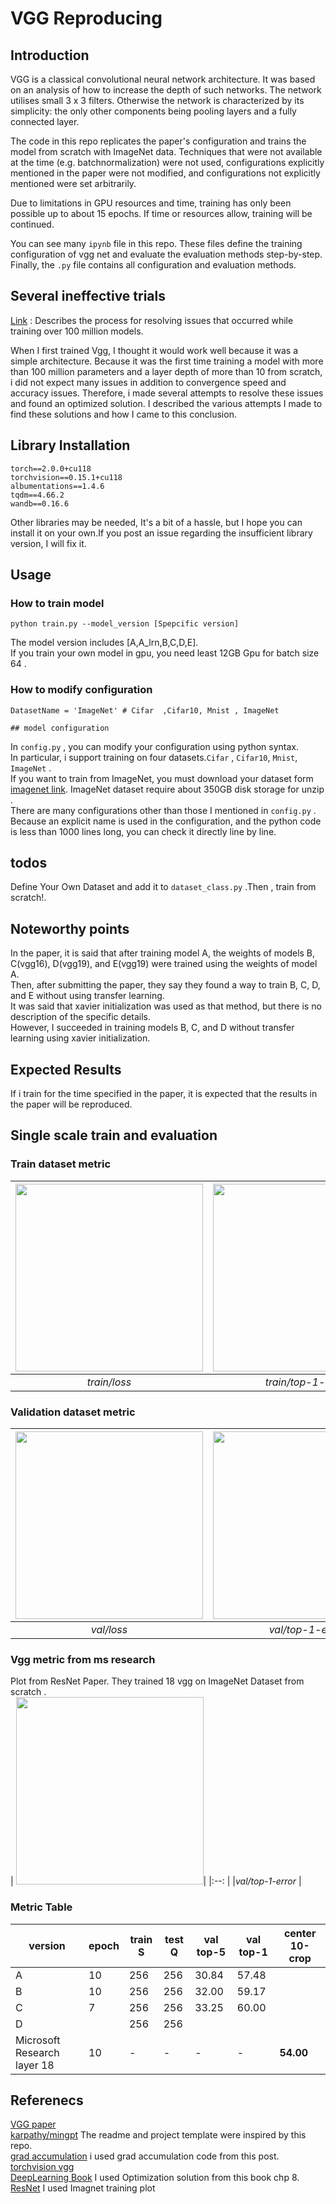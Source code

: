 # VGG Reproducing


## Introduction
VGG is a classical convolutional neural network architecture. It was based on an analysis of how to increase the depth of such networks. The network utilises small 3 x 3 filters. Otherwise the network is characterized by its simplicity: the only other components being pooling layers and a fully connected layer.

The code in this repo replicates the paper's configuration and trains the model from scratch with ImageNet data.  Techniques that were not available at the time (e.g. batchnormalization) were not used, configurations explicitly mentioned in the paper were not modified, and configurations not explicitly mentioned were set arbitrarily.

Due to limitations in GPU resources and time, training has only been possible up to about 15 epochs. If time or resources allow, training will be continued.

You can see many `ipynb` file in this repo. These files define the training configuration of vgg net and evaluate the evaluation methods step-by-step. Finally, the `.py` file contains all configuration and evaluation methods.

## Several ineffective trials 
[Link](https://woongjoonchoi.github.io/Failure-with-vgg/) : Describes the process for resolving issues that occurred while training over 100 million models.  


When I first trained Vgg, I thought it would work well because it was a simple architecture. Because it was the first time training a model with more than 100 million parameters and a layer depth of more than 10 from scratch, i did not expect many issues in addition to convergence speed and accuracy issues. Therefore, i made several attempts to resolve these issues and found an optimized solution. I described the various attempts I made to find these solutions and how I came to this conclusion.
## Library Installation
```
torch==2.0.0+cu118
torchvision==0.15.1+cu118
albumentations==1.4.6
tqdm==4.66.2
wandb==0.16.6
```
Other libraries may be needed,  It's a bit of a hassle, but I hope you can install it on your own.If you post an issue regarding the insufficient library version, I will fix it. 
## Usage

### How to train model 
```
python train.py --model_version [Spepcific version]
```
The model version includes [A,A_lrn,B,C,D,E].  
If you train your own model in gpu, you need least 12GB Gpu for batch size 64 .  

### How to modify configuration
```
DatasetName = 'ImageNet' # Cifar  ,Cifar10, Mnist , ImageNet

## model configuration

```
In `config.py` , you can modify your configuration using python syntax.   
In particular, i support training on four datasets.`Cifar` , `Cifar10`, `Mnist`, `ImageNet` .  
If you want to train from ImageNet, you must download your dataset form [imagenet link](https://image-net.org/index.php).  ImageNet dataset require about 350GB disk storage for unzip .  
There are many configurations other than those I mentioned in `config.py` . Because an explicit name is used in the configuration, and the python code is less than 1000 lines long, you can check it directly line by line.
## todos

Define Your Own Dataset and add it to `dataset_class.py` .Then ,  train from scratch!.  

## Noteworthy points

In the paper, it is said that after training model A, the weights of models B, C(vgg16), D(vgg19), and E(vgg19) were trained using the weights of model A.  
Then, after submitting the paper, they say they found a way to train B, C, D, and E without using transfer learning.  
It was said that xavier initialization was used as that method, but there is no description of the specific details.  
However, I succeeded in training models B, C, and D without transfer learning using xavier initialization.

## Expected Results
If i train for the time specified in the paper, it is expected that the results in the paper will be reproduced. 

## Single scale train and  evaluation
### Train dataset metric
|<img src="https://github.com/woongjoonchoi/DeepLearningPaper-Reproducing/assets/50165842/fbe18970-b815-48cd-bb0a-ebf2f03551ed"  width="300" height="300"> |<img src="https://github.com/woongjoonchoi/DeepLearningPaper-Reproducing/assets/50165842/0260d25a-f03a-4e72-999e-029ceed6a805"  width="300" height="300">| <img src="https://github.com/woongjoonchoi/DeepLearningPaper-Reproducing/assets/50165842/cdae299b-31a1-4338-a8a6-760fbe7a8658"  width="300" height="300">| 
|:--: |:--: |:--:  |
| *train/loss*  |*train/top-1-error* |*train/top-5-error*|

### Validation dataset metric

|<img src="https://github.com/woongjoonchoi/DeepLearningPaper-Reproducing/assets/50165842/bb21663b-3fb5-4272-9591-81122c12c6da"  width="300" height="300"> |<img src="https://github.com/woongjoonchoi/DeepLearningPaper-Reproducing/assets/50165842/f29d1202-425b-42c7-bfdc-85f0ea5fd2f4"  width="300" height="300">|<img src="https://github.com/woongjoonchoi/DeepLearningPaper-Reproducing/assets/50165842/c8d67e27-9559-4daf-aa21-f0149735e653"  width="300" height="300">| 
|:--: |:--: |:--:  |
| *val/loss*  |*val/top-1-error* |*val/top-5-error*|


### Vgg metric from ms research 
Plot from ResNet Paper. They trained 18 vgg on ImageNet Dataset from scratch .  
| <img src="https://github.com/woongjoonchoi/DeepLearningPaper-Reproducing/assets/50165842/a170125a-5ab7-4725-8e34-3f8853fa02d8"  width="300" height="300">| 
|:--: |
|*val/top-1-error* |

### Metric Table


|version |epoch|train S|test Q |val top-5 | val top-1|center 10-crop|
|---|---|----|---|---|---|----|
|A |10 |256 |256| 30.84|57.48 ||
|B | 10| 256|256 |32.00| 59.17||
|C |7 | 256| 256|33.25|60.00||
|D | |256 |256 || ||
|Microsoft Research layer 18|10|-|-|-|-|**54.00**|


## Referenecs

[VGG paper](https://www.google.com/url?sa=t&rct=j&q=&esrc=s&source=web&cd=&ved=2ahUKEwjs_fuO5ISGAxUra_UHHc5GD6oQFnoECBUQAQ&url=https%3A%2F%2Farxiv.org%2Fabs%2F1409.1556&usg=AOvVaw17ak86ejVzNlyA2N-WpWmZ&opi=89978449)  
[karpathy/mingpt](https://github.com/karpathy/minGPT) The readme and project template were inspired by this repo.  
[grad accumulation](https://discuss.pytorch.org/t/why-do-we-need-to-set-the-gradients-manually-to-zero-in-pytorch/4903/20?u=alband) i used grad accumulation code from this post.  
[torchvision vgg](https://github.com/pytorch/vision/blob/main/torchvision/models/vgg.py)  
[DeepLearning Book](https://www.deeplearningbook.org/)  I used Optimization solution from this book chp 8.  
[ResNet](https://arxiv.org/abs/1512.03385) I used Imagnet training plot  
